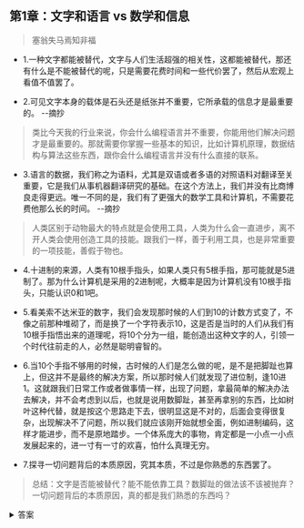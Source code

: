 ## 第1章：文字和语言 vs 数学和信息

>塞翁失马焉知非福

- 1.一种文字都能被替代，文字与人们生活超强的相关性，这都能被替代，那还有什么是不能被替代的呢，只是需要花费时间和一些代价罢了，然后从宏观上看值不值罢了。

- 2.可见文字本身的载体是石头还是纸张并不重要，它所承载的信息才是最重要的。 --摘抄

>类比今天我的行业来说，你会什么编程语言并不重要，你能用他们解决问题才是最重要的。那就需要你掌握一些基本的知识，比如计算机原理，数据结构与算法这些东西，跟你会什么编程语言并没有什么直接的联系。

- 3.语言的数据，我们称之为语料，尤其是双语或者多语的对照语料对翻译至关重要，它是我们从事机器翻译研究的基础。在这个方法上，我们并没有比商博良走得更远。唯一不同的是，我们有了更强大的数学工具和计算机，不需要花费他那么长的时间。 --摘抄

>人类区别于动物最大的特点就是会使用工具，人类为什么会一直进步，离不开人类会使用创造工具的技能。跟我们一样，善于利用工具，也是非常重要的一项技能，善假于物也。

- 4.十进制的来源，人类有10根手指头，如果人类只有5根手指，那可能就是5进制了。那为什么计算机是采用的2进制呢，大概率是因为计算机没有10根手指头，只能认识0和1吧。

- 5.看美索不达米亚的数字，我们会发现那时候的人们到10的计数方式变了，不像之前那种堆砌了，而是换了一个字符表示10，这是否是当时的人们从我们有10根手指悟出来的道理呢，将10个分为一组，能创造出这种文字的人，引领一个时代往前走的人，必然是聪明睿智的。

- 6.当10个手指不够用的时候，古时候的人们是怎么做的呢，是不是把脚趾也算上，但这并不是最终的解决方案，所以那时候人们就发现了进位制，逢10进1。这就跟我们日常工作或者做事情一样，出现了问题，拿最简单的解决办法去解决，并不会考虑到以后，也就是说用数脚趾，甚至再拿别的东西，比如树叶这种代替，就是按这个思路走下去，很明显这是不对的，后面会变得很复杂，出现解决不了问题，所以我们就应该刚开始就想全面，例如进制编码，这样才能进步，而不是原地踏步。一个体系庞大的事物，肯定都是一小点一小点发展起来的，进一寸有一寸的欢喜，怕什么真理无穷。

- 7.探寻一切问题背后的本质原因，究其本质，不过是你熟悉的东西罢了。

> 总结：文字是否能被替代？能不能依靠工具？数脚趾的做法该不该被抛弃？一切问题背后的本质原因，真的都是我们熟悉的东西吗？

<details>
  <summary>答案</summary>

> 文字可以被替代，只是需要去审视替代它的时间和代价罢了。

> 可以依靠工具，但是不能依赖工具，我们得知道，为什么要用这个工具？没有这个工具该怎么处理这件事情，工具只是我们完成事情得手段而已。

>数脚趾的做法在事情还不是很复杂的时候收益曲线一般是高于创造一个新的解法的，但是这种做法是不对的，不管什么理由，这种做法是应该被抛弃的，因为他不能使你进步。

>只要你熟悉的东西够多，那就是，如果你从未涉足某个领域，可能不是。
</details>

















